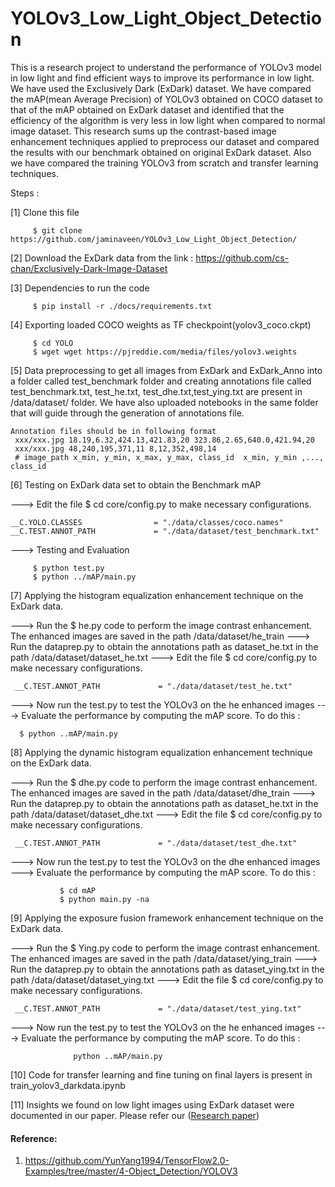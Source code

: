 # YOLOv3_Low_Light_Object_Detection
This is a research project to understand the performance of YOLOv3 model in low light and find efficient ways to improve its performance in low light.
We have used the Exclusively Dark (ExDark) dataset. We have compared the mAP(mean Average Precision) of YOLOv3 obtained on COCO dataset to that of the mAP obtained on ExDark dataset and identified that the efficiency of the algorithm is very less in low light when compared to normal image dataset. This research sums up the contrast-based image enhancement techniques applied to preprocess our dataset and compared the results with our benchmark obtained on original ExDark dataset. Also we have compared the training YOLOv3 from scratch and transfer learning techniques.
 
 
Steps :

[1]  Clone this file

         $ git clone https://github.com/jaminaveen/YOLOv3_Low_Light_Object_Detection/
         
[2] Download the ExDark data from the link : https://github.com/cs-chan/Exclusively-Dark-Image-Dataset

[3] Dependencies to run the code

         $ pip install -r ./docs/requirements.txt

[4] Exporting loaded COCO weights as TF checkpoint(yolov3_coco.ckpt)
                 
         $ cd YOLO
         $ wget wget https://pjreddie.com/media/files/yolov3.weights
 
[5] Data preprocessing to get all images from ExDark and ExDark_Anno into a folder called test_benchmark folder and creating annotations file called test_benchmark.txt, test_he.txt, test_dhe.txt,test_ying.txt are present in /data/dataset/ folder. We have also uploaded notebooks in the same folder that will guide through the generation of annotations file.

    Annotation files should be in following format
     xxx/xxx.jpg 18.19,6.32,424.13,421.83,20 323.86,2.65,640.0,421.94,20
     xxx/xxx.jpg 48,240,195,371,11 8,12,352,498,14
     # image_path x_min, y_min, x_max, y_max, class_id  x_min, y_min ,..., class_id 

         
[6] Testing on ExDark data set to obtain the Benchmark mAP

---> Edit the file  $ cd core/config.py  to make necessary configurations.

    __C.YOLO.CLASSES                = "./data/classes/coco.names"
    __C.TEST.ANNOT_PATH             = "./data/dataset/test_benchmark.txt"

---> Testing and Evaluation
         
         $ python test.py
         $ python ../mAP/main.py

[7] Applying the histogram equalization enhancement technique on the ExDark data.

---> Run the $ he.py code to perform the image contrast enhancement. The enhanced images are saved in the path /data/dataset/he_train
---> Run the dataprep.py to obtain the annotations path as dataset_he.txt in the path /data/dataset/dataset_he.txt
---> Edit the file  $ cd core/config.py  to make necessary configurations.

     __C.TEST.ANNOT_PATH             = "./data/dataset/test_he.txt"
  
---> Now run the test.py to test the YOLOv3 on the he enhanced images
---> Evaluate the performance by computing the mAP score. To do this :

      $ python ..mAP/main.py

[8] Applying the dynamic histogram equalization enhancement technique on the ExDark data.

---> Run the $ dhe.py code to perform the image contrast enhancement. The enhanced images are saved in the path /data/dataset/dhe_train
---> Run the dataprep.py to obtain the annotations path as dataset_he.txt in the path /data/dataset/dataset_dhe.txt
---> Edit the file  $ cd core/config.py  to make necessary configurations.

     __C.TEST.ANNOT_PATH             = "./data/dataset/test_dhe.txt"
  
---> Now run the test.py to test the YOLOv3 on the dhe enhanced images
---> Evaluate the performance by computing the mAP score. To do this :

               $ cd mAP
               $ python main.py -na

[9] Applying the exposure fusion framework enhancement technique on the ExDark data.

---> Run the $ Ying.py code to perform the image contrast enhancement. The enhanced images are saved in the path /data/dataset/ying_train
---> Run the dataprep.py to obtain the annotations path as dataset_ying.txt in the path /data/dataset/dataset_ying.txt
---> Edit the file  $ cd core/config.py  to make necessary configurations.

     __C.TEST.ANNOT_PATH             = "./data/dataset/test_ying.txt"
  
---> Now run the test.py to test the YOLOv3 on the he enhanced images
---> Evaluate the performance by computing the mAP score. To do this :
 
                  python ..mAP/main.py

[10] Code for transfer learning and fine tuning on final layers is present in train_yolov3_darkdata.ipynb

[11] Insights we found on low light images using  ExDark dataset were documented in our paper. Please refer our ([Research paper](https://github.com/jaminaveen/YOLOv3_Low_Light_Object_Detection/blob/master/Research_paper.pdf))


#### Reference:

  1. https://github.com/YunYang1994/TensorFlow2.0-Examples/tree/master/4-Object_Detection/YOLOV3 













